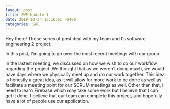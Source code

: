 ```yaml
---
layout: post
title: SWE Update 1
date: 2018-10-24 16:16:01 -0400
categories: SWE
---
```


Hey there! These series of post deal with my team and I's software engineering 2 project.

In this post, I'm going to go over the most recent meetings with our group.

In the lastest meeting, we discussed on how we wish to do our workflow regarding the project. We thought that as we weren't doing much, we would have days where we physically meet up and do our work together. This idea is honestly a great idea, as it will allow for more work to be done as well as facilitate a meeting point for our SCRUM meetings as well. Other than that, I need to learn Firebase which may take some work but I believe that I can get it done. I believe that our team can complete this project, and hopefully have a lot of people use our application. 